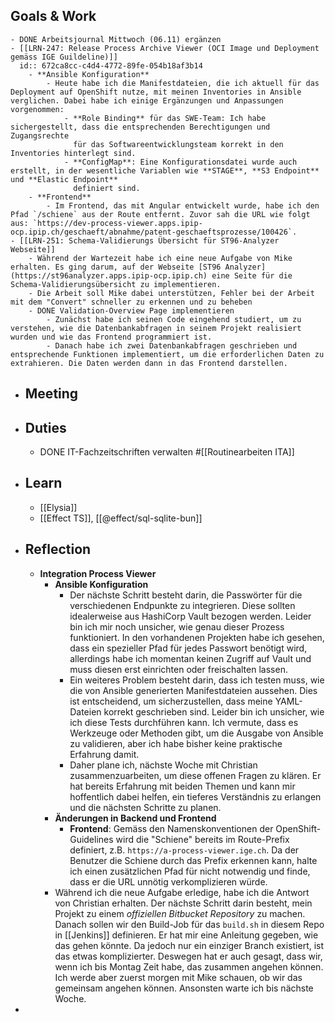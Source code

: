 ## Goals & Work
	- DONE Arbeitsjournal Mittwoch (06.11) ergänzen
	- [[LRN-247: Release Process Archive Viewer (OCI Image und Deployment gemäss IGE Guildeline)]]
	  id:: 672ca8cc-c4d4-4772-89fe-054b18af3b14
		- **Ansible Konfiguration**
			- Heute habe ich die Manifestdateien, die ich aktuell für das Deployment auf OpenShift nutze, mit meinen Inventories in Ansible verglichen. Dabei habe ich einige Ergänzungen und Anpassungen vorgenommen:
				- **Role Binding** für das SWE-Team: Ich habe sichergestellt, dass die entsprechenden Berechtigungen und Zugangsrechte
				  für das Softwareentwicklungsteam korrekt in den Inventories hinterlegt sind.
				- **ConfigMap**: Eine Konfigurationsdatei wurde auch erstellt, in der wesentliche Variablen wie **STAGE**, **S3 Endpoint** und **Elastic Endpoint**
				  definiert sind.
		- **Frontend**
			- Im Frontend, das mit Angular entwickelt wurde, habe ich den Pfad `/schiene` aus der Route entfernt. Zuvor sah die URL wie folgt aus: `https://dev-process-viewer.apps.ipip-ocp.ipip.ch/geschaeft/abnahme/patent-geschaeftsprozesse/100426`.
	- [[LRN-251: Schema-Validierungs Übersicht für ST96-Analyzer Webseite]]
		- Während der Wartezeit habe ich eine neue Aufgabe von Mike erhalten. Es ging darum, auf der Webseite [ST96 Analyzer](https://st96analyzer.apps.ipip-ocp.ipip.ch) eine Seite für die Schema-Validierungsübersicht zu implementieren.
		- Die Arbeit soll Mike dabei unterstützen, Fehler bei der Arbeit mit dem "Convert" schneller zu erkennen und zu beheben
		- DONE Validation-Overview Page implementieren
			- Zunächst habe ich seinen Code eingehend studiert, um zu verstehen, wie die Datenbankabfragen in seinem Projekt realisiert wurden und wie das Frontend programmiert ist.
			- Danach habe ich zwei Datenbankabfragen geschrieben und entsprechende Funktionen implementiert, um die erforderlichen Daten zu extrahieren. Die Daten werden dann in das Frontend darstellen.
- ## Meeting
- ## Duties
	- DONE IT-Fachzeitschriften verwalten #[[Routinearbeiten ITA]]
- ## Learn
	- [[Elysia]]
	- [[Effect TS]], [[@effect/sql-sqlite-bun]]
- ## Reflection
	- **Integration Process Viewer**
		- **Ansible Konfiguration**
			- Der nächste Schritt besteht darin, die Passwörter für die verschiedenen Endpunkte zu integrieren. Diese sollten idealerweise aus HashiCorp Vault bezogen werden. Leider bin ich mir noch unsicher, wie genau dieser Prozess funktioniert. In den vorhandenen Projekten habe ich gesehen, dass ein spezieller Pfad für jedes Passwort benötigt wird, allerdings habe ich momentan keinen Zugriff auf Vault und muss diesen erst einrichten oder freischalten lassen.
			- Ein weiteres Problem besteht darin, dass ich testen muss, wie die von Ansible generierten Manifestdateien aussehen. Dies ist entscheidend, um sicherzustellen, dass meine YAML-Dateien korrekt geschrieben sind. Leider bin ich unsicher, wie ich diese Tests durchführen kann. Ich vermute, dass es Werkzeuge oder Methoden gibt, um die Ausgabe von Ansible zu validieren, aber ich habe bisher keine praktische Erfahrung damit.
			- Daher plane ich, nächste Woche mit Christian zusammenzuarbeiten, um diese offenen Fragen zu klären. Er hat bereits Erfahrung mit beiden Themen und kann mir hoffentlich dabei helfen, ein tieferes Verständnis zu erlangen und die nächsten Schritte zu planen.
		- **Änderungen in Backend und Frontend**
			- **Frontend**: Gemäss den Namenskonventionen der OpenShift-Guidelines wird die "Schiene" bereits im Route-Prefix definiert, z.B. `https://a-process-viewer.ige.ch`. Da der Benutzer die Schiene durch das Prefix erkennen kann, halte ich einen zusätzlichen Pfad für nicht notwendig und finde, dass er die URL unnötig verkomplizieren würde.
		- Während ich die neue Aufgabe erledige, habe ich die Antwort von Christian erhalten. Der nächste Schritt darin besteht, mein Projekt zu einem *offiziellen Bitbucket Repository* zu machen. Danach sollen wir den Build-Job für das `build.sh` in diesem Repo in [[Jenkins]] definieren. Er hat mir eine Anleitung gegeben, wie das gehen könnte. Da jedoch nur ein einziger Branch existiert, ist das etwas komplizierter. Deswegen hat er auch gesagt, dass wir, wenn ich bis Montag Zeit habe, das zusammen angehen können. Ich werde aber zuerst morgen mit Mike schauen, ob wir das gemeinsam angehen können. Ansonsten warte ich bis nächste Woche.
-